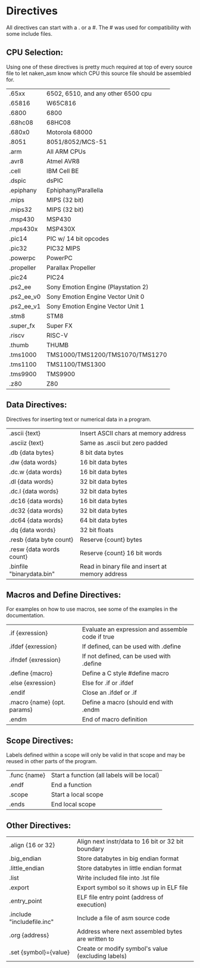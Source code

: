 Directives
==========

All directives can start with a . or a #.  The # was used for compatibility
with some include files.

CPU Selection:
--------------
Using one of these directives is pretty much required at
top of every source file to let naken_asm know which
CPU this source file should be assembled for.

|                 |                                      |
|-----------------|--------------------------------------|
|.65xx            |6502, 6510, and any other 6500 cpu
|.65816           |W65C816
|.6800            |6800
|.68hc08          |68HC08
|.680x0           |Motorola 68000
|.8051            |8051/8052/MCS-51
|.arm             |All ARM CPUs
|.avr8            |Atmel AVR8
|.cell            |IBM Cell BE
|.dspic           |dsPIC
|.epiphany        |Ephiphany/Parallella
|.mips            |MIPS (32 bit)
|.mips32          |MIPS (32 bit)
|.msp430          |MSP430
|.mps430x         |MSP430X
|.pic14           |PIC w/ 14 bit opcodes
|.pic32           |PIC32 MIPS
|.powerpc         |PowerPC
|.propeller       |Parallax Propeller
|.pic24           |PIC24
|.ps2_ee          |Sony Emotion Engine (Playstation 2)
|.ps2_ee_v0       |Sony Emotion Engine Vector Unit 0
|.ps2_ee_v1       |Sony Emotion Engine Vector Unit 1
|.stm8            |STM8
|.super_fx        |Super FX
|.riscv           |RISC-V
|.thumb           |THUMB
|.tms1000         |TMS1000/TMS1200/TMS1070/TMS1270
|.tms1100         |TMS1100/TMS1300
|.tms9900         |TMS9900
|.z80             |Z80

Data Directives:
----------------

Directives for inserting text or numerical data in a program.

|                          |                                       |
|--------------------------|---------------------------------------|
|.ascii {text}             |Insert ASCII chars at memory address
|.asciiz {text}            |Same as .ascii but zero padded
|.db {data bytes}          |8 bit data bytes
|.dw {data words}          |16 bit data bytes
|.dc.w {data words}        |16 bit data bytes
|.dl {data words}          |32 bit data bytes
|.dc.l {data words}        |32 bit data bytes
|.dc16 {data words}        |16 bit data bytes
|.dc32 {data words}        |32 bit data bytes
|.dc64 {data words}        |64 bit data bytes
|.dq {data words}          |32 bit floats
|.resb {data byte count}   |Reserve {count} bytes
|.resw {data words count}  |Reserve {count} 16 bit words
|.binfile "binarydata.bin" |Read in binary file and insert at memory address

Macros and Define Directives:
-----------------------------
For examples on how to use macros, see some of the examples in the documentation.

|                            |                                                 |
|----------------------------|-------------------------------------------------|
|.if {exression}             |Evaluate an expression and assemble code if true
|.ifdef {exression}          |If defined, can be used with .define
|.ifndef {exression}         |If not defined, can be used with .define
|.define {macro}             |Define a C style #define macro
|.else {exression}           |Else for .if or .ifdef
|.endif                      |Close an .ifdef or .if
|.macro {name} (opt. params) |Define a macro (should end with .endm
|.endm                       |End of macro definition


Scope Directives:
-----------------
Labels defined within a scope will only be valid in that
scope and may be reused in other parts of the program.

|                            |                             |
|----------------------------|-----------------------------|
|.func {name}                |Start a function (all labels will be local)
|.endf                       |End a function
|.scope                      |Start a local scope
|.ends                       |End local scope

Other Directives:
-----------------
|                           |                              |
|---------------------------|------------------------------|
|.align {16 or 32}          |Align next instr/data to 16 bit or 32 bit boundary
|.big_endian                |Store databytes in big endian format
|.little_endian             |Store databytes in little endian format
|.list                      |Write included file into .lst file
|.export                    |Export symbol so it shows up in ELF file
|.entry_point               |ELF file entry point (address of execution)
|.include "includefile.inc" |Include a file of asm source code
|.org {address}             |Address where next assembled bytes are written to
|.set {symbol}={value}      |Create or modify symbol's value (excluding labels)


